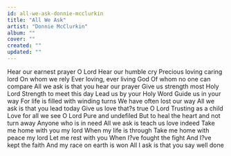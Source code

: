 ```yaml
---
id: all-we-ask-donnie-mcclurkin
title: "All We Ask"
artist: "Donnie McClurkin"
album: ""
cover: ""
created: ""
updated: ""
---
```


Hear our earnest prayer O Lord
Hear our humble cry
Precious loving caring lord
On whom we rely
Ever loving, ever living God
Of whom no one can compare
All we ask is that you hear our prayer
Give us strength most Holy Lord
Strength to meet this day
Lead us by your Holy Word
Guide us in your way
For life is filled with winding turns
We have often lost our way
All we ask is that you lead today
Give us love that?s true O Lord
Trusting as a child
Love for all we see O Lord
Pure and undefiled
But to heal the heart and not turn away
Anyone who is in need
All we ask is teach us love indeed
Take me home with you my lord
When my life is through
Take me home with peace my lord
Let me rest with you
When I?ve fought the fight
And I?ve kept the faith
And my race on earth is won
All I ask is that you say well done